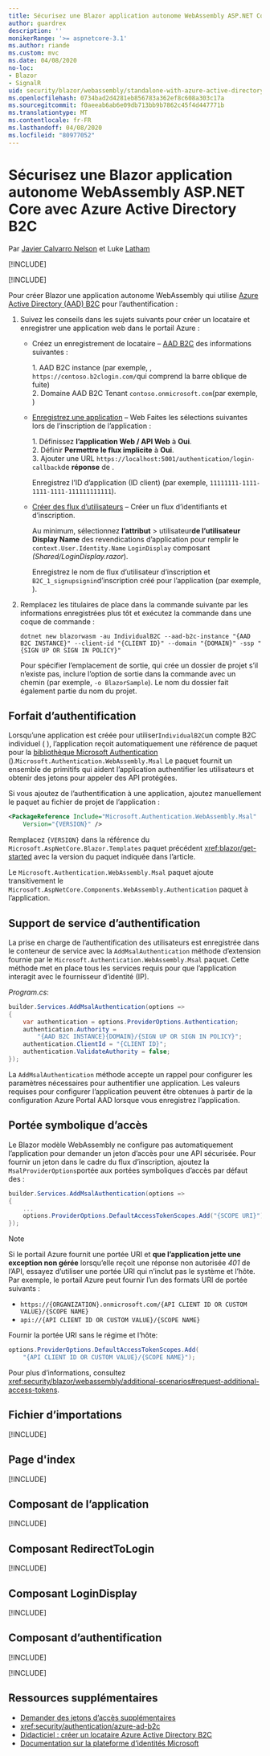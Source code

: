 ```yaml
---
title: Sécurisez une Blazor application autonome WebAssembly ASP.NET Core avec Azure Active Directory B2C
author: guardrex
description: ''
monikerRange: '>= aspnetcore-3.1'
ms.author: riande
ms.custom: mvc
ms.date: 04/08/2020
no-loc:
- Blazor
- SignalR
uid: security/blazor/webassembly/standalone-with-azure-active-directory-b2c
ms.openlocfilehash: 0734bad2d4281eb856783a362ef8c608a303c17a
ms.sourcegitcommit: f0aeeab6ab6e09db713bb9b7862c45f4d447771b
ms.translationtype: MT
ms.contentlocale: fr-FR
ms.lasthandoff: 04/08/2020
ms.locfileid: "80977052"
---
```

# <a name="secure-an-aspnet-core-opno-locblazor-webassembly-standalone-app-with-azure-active-directory-b2c"></a>Sécurisez une Blazor application autonome WebAssembly ASP.NET Core avec Azure Active Directory B2C

Par [Javier Calvarro Nelson](https://github.com/javiercn) et Luke [Latham](https://github.com/guardrex)

[!INCLUDE[](~/includes/blazorwasm-preview-notice.md)]

[!INCLUDE[](~/includes/blazorwasm-3.2-template-article-notice.md)]

Pour créer Blazor une application autonome WebAssembly qui utilise [Azure Active Directory (AAD) B2C](/azure/active-directory-b2c/overview) pour l’authentification :

1. Suivez les conseils dans les sujets suivants pour créer un locataire et enregistrer une application web dans le portail Azure :

   * Créez un enregistrement de locataire &ndash; [AAD B2C](/azure/active-directory-b2c/tutorial-create-tenant) des informations suivantes :

     1\. AAD B2C instance (par exemple, , `https://contoso.b2clogin.com/`qui comprend la barre oblique de fuite)<br>
     2\. Domaine AAD B2C Tenant `contoso.onmicrosoft.com`(par exemple, )

   * [Enregistrez une application](/azure/active-directory-b2c/tutorial-register-applications) &ndash; Web Faites les sélections suivantes lors de l’inscription de l’application :

     1\. Définissez **l’application Web / API Web** à **Oui**.<br>
     2\. Définir **Permettre le flux implicite** à **Oui**.<br>
     3\. Ajouter une URL `https://localhost:5001/authentication/login-callback`de **réponse** de .

     Enregistrez l’ID d’application (ID client) (par exemple, `11111111-1111-1111-1111-111111111111`).

   * [Créer des flux d’utilisateurs](/azure/active-directory-b2c/tutorial-create-user-flows) &ndash; Créer un flux d’identifiants et d’inscription.

     Au minimum, sélectionnez **l’attribut** > utilisateur**de l’utilisateur Display Name** des revendications d’application pour remplir le `context.User.Identity.Name` `LoginDisplay` composant *(Shared/LoginDisplay.razor*).

     Enregistrez le nom de flux d’utilisateur d’inscription et `B2C_1_signupsignin`d’inscription créé pour l’application (par exemple, ).

1. Remplacez les titulaires de place dans la commande suivante par les informations enregistrées plus tôt et exécutez la commande dans une coque de commande :

   ```dotnetcli
   dotnet new blazorwasm -au IndividualB2C --aad-b2c-instance "{AAD B2C INSTANCE}" --client-id "{CLIENT ID}" --domain "{DOMAIN}" -ssp "{SIGN UP OR SIGN IN POLICY}"
   ```

   Pour spécifier l’emplacement de sortie, qui crée un dossier de projet s’il n’existe pas, inclure l’option de sortie dans la commande avec un chemin (par exemple, `-o BlazorSample`). Le nom du dossier fait également partie du nom du projet.

## <a name="authentication-package"></a>Forfait d’authentification

Lorsqu’une application est créée pour utiliser`IndividualB2C`un compte B2C individuel ( ), l’application reçoit automatiquement une référence de paquet pour la [bibliothèque Microsoft Authentication](/azure/active-directory/develop/msal-overview) ().`Microsoft.Authentication.WebAssembly.Msal` Le paquet fournit un ensemble de primitifs qui aident l’application authentifier les utilisateurs et obtenir des jetons pour appeler des API protégées.

Si vous ajoutez de l’authentification à une application, ajoutez manuellement le paquet au fichier de projet de l’application :

```xml
<PackageReference Include="Microsoft.Authentication.WebAssembly.Msal" 
    Version="{VERSION}" />
```

Remplacez `{VERSION}` dans la référence du `Microsoft.AspNetCore.Blazor.Templates` paquet précédent <xref:blazor/get-started> avec la version du paquet indiquée dans l’article.

Le `Microsoft.Authentication.WebAssembly.Msal` paquet ajoute transitivement le `Microsoft.AspNetCore.Components.WebAssembly.Authentication` paquet à l’application.

## <a name="authentication-service-support"></a>Support de service d’authentification

La prise en charge de l’authentification des utilisateurs est enregistrée dans le conteneur de service avec la `AddMsalAuthentication` méthode d’extension fournie par le `Microsoft.Authentication.WebAssembly.Msal` paquet. Cette méthode met en place tous les services requis pour que l’application interagit avec le fournisseur d’identité (IP).

*Program.cs*:

```csharp
builder.Services.AddMsalAuthentication(options =>
{
    var authentication = options.ProviderOptions.Authentication;
    authentication.Authority = 
        "{AAD B2C INSTANCE}{DOMAIN}/{SIGN UP OR SIGN IN POLICY}";
    authentication.ClientId = "{CLIENT ID}";
    authentication.ValidateAuthority = false;
});
```

La `AddMsalAuthentication` méthode accepte un rappel pour configurer les paramètres nécessaires pour authentifier une application. Les valeurs requises pour configurer l’application peuvent être obtenues à partir de la configuration Azure Portal AAD lorsque vous enregistrez l’application.

## <a name="access-token-scopes"></a>Portée symbolique d’accès

Le Blazor modèle WebAssembly ne configure pas automatiquement l’application pour demander un jeton d’accès pour une API sécurisée. Pour fournir un jeton dans le cadre du flux d’inscription, ajoutez la `MsalProviderOptions`portée aux portées symboliques d’accès par défaut des :

```csharp
builder.Services.AddMsalAuthentication(options =>
{
    ...
    options.ProviderOptions.DefaultAccessTokenScopes.Add("{SCOPE URI}");
});
```

> [!NOTE]
> Si le portail Azure fournit une portée URI et **que l’application jette une exception non gérée** lorsqu’elle reçoit une réponse non autorisée *401* de l’API, essayez d’utiliser une portée URI qui n’inclut pas le système et l’hôte. Par exemple, le portail Azure peut fournir l’un des formats URI de portée suivants :
>
> * `https://{ORGANIZATION}.onmicrosoft.com/{API CLIENT ID OR CUSTOM VALUE}/{SCOPE NAME}`
> * `api://{API CLIENT ID OR CUSTOM VALUE}/{SCOPE NAME}`
>
> Fournir la portée URI sans le régime et l’hôte:
>
> ```csharp
> options.ProviderOptions.DefaultAccessTokenScopes.Add(
>     "{API CLIENT ID OR CUSTOM VALUE}/{SCOPE NAME}");
> ```

Pour plus d’informations, consultez <xref:security/blazor/webassembly/additional-scenarios#request-additional-access-tokens>.

## <a name="imports-file"></a>Fichier d’importations

[!INCLUDE[](~/includes/blazor-security/imports-file-standalone.md)]

## <a name="index-page"></a>Page d'index

[!INCLUDE[](~/includes/blazor-security/index-page-msal.md)]

## <a name="app-component"></a>Composant de l’application

[!INCLUDE[](~/includes/blazor-security/app-component.md)]

## <a name="redirecttologin-component"></a>Composant RedirectToLogin

[!INCLUDE[](~/includes/blazor-security/redirecttologin-component.md)]

## <a name="logindisplay-component"></a>Composant LoginDisplay

[!INCLUDE[](~/includes/blazor-security/logindisplay-component.md)]

## <a name="authentication-component"></a>Composant d’authentification

[!INCLUDE[](~/includes/blazor-security/authentication-component.md)]

[!INCLUDE[](~/includes/blazor-security/troubleshoot.md)]

## <a name="additional-resources"></a>Ressources supplémentaires

* [Demander des jetons d’accès supplémentaires](xref:security/blazor/webassembly/additional-scenarios#request-additional-access-tokens)
* <xref:security/authentication/azure-ad-b2c>
* [Didacticiel : créer un locataire Azure Active Directory B2C](/azure/active-directory-b2c/tutorial-create-tenant)
* [Documentation sur la plateforme d’identités Microsoft](/azure/active-directory/develop/)

